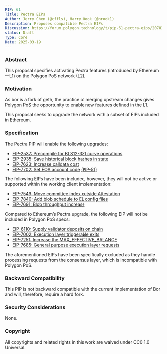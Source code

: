 ```yaml
---
PIP: 61
Title: Pectra EIPs
Author: Jerry Chen (@cffls), Harry Rook (@hrook1)
Description: Proposes compatible Pectra EIPs
Discussion: https://forum.polygon.technology/t/pip-61-pectra-eips/20783
status: Draft
Type: Core
Date: 2025-03-19
---
```


### Abstract

This proposal specifies activating Pectra features (introduced by Ethereum—L1) on the Polygon PoS network (L2). 

### Motivation

As bor is a fork of geth, the practice of merging upstream changes gives Polygon PoS the opportunity to enable new features defined in the L1.

This proposal seeks to upgrade the network with a subset of EIPs included in Ethereum.

### Specification

The Pectra PIP will enable the following upgrades:

* [EIP-2537: Precompile for BLS12-381 curve operations](https://github.com/ethereum/EIPs/blob/master/EIPS/eip-2537.md)
* [EIP-2935: Save historical block hashes in state](https://github.com/ethereum/EIPs/blob/master/EIPS/eip-2935.md)
* [EIP-7623: Increase calldata cost](https://github.com/ethereum/EIPs/blob/master/EIPS/eip-7623.md)
* [EIP-7702: Set EOA account code](https://github.com/ethereum/EIPs/blob/master/EIPS/eip-7702.md) [(PIP-51)](https://github.com/maticnetwork/Polygon-Improvement-Proposals/blob/main/PIPs/PIP-51.md)

The following EIPs have been included, however, they will not be active or supported within the working client implementation: 

* [EIP-7549: Move committee index outside Attestation](https://github.com/ethereum/EIPs/blob/master/EIPS/eip-7549.md)
* [EIP-7840: Add blob schedule to EL config files](https://github.com/ethereum/EIPs/blob/master/EIPS/eip-7840.md)
* [EIP-7691: Blob throughput increase](https://github.com/ethereum/EIPs/blob/master/EIPS/eip-7691.md)

Compared to Ethereum’s Pectra upgrade, the following EIP will not be included in Polygon PoS specs:

* [EIP-6110: Supply validator deposits on chain](https://github.com/ethereum/EIPs/blob/master/EIPS/eip-6110.md)
* [EIP-7002: Execution layer triggerable exits](https://github.com/ethereum/EIPs/blob/master/EIPS/eip-7002.md)
* [EIP-7251: Increase the MAX_EFFECTIVE_BALANCE](https://github.com/ethereum/EIPs/blob/master/EIPS/eip-7251.md)
* [EIP-7685: General purpose execution layer requests](https://github.com/ethereum/EIPs/blob/master/EIPS/eip-7685.md)

The aforementioned EIPs have been specifically excluded as they handle processing requests from the consensus layer, which is incompatible with Polygon PoS. 

### Backward Compatibility

This PIP is not backward compatible with the current implementation of Bor and will, therefore, require a hard fork.

### Security Considerations

None.

### Copyright

All copyrights and related rights in this work are waived under CC0 1.0 Universal.


